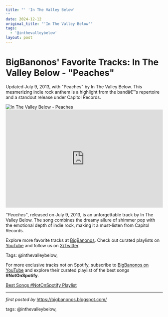 ```yaml
---
title: "' 'In The Valley Below'
'"
date: 2024-12-12
original_title: "'In The Valley Below'"
tags:
  - '@inthevalleybelow'
layout: post
---
```

<!-- Post Title -->
<h1 >BigBanonos' Favorite Tracks: In The Valley Below - "Peaches"</h1> <!-- Introductory Text -->
<p >Updated July 9, 2013, with "Peaches" by In The Valley Below. This mesmerizing indie rock anthem is a highlight from the bandâ€™s repertoire and a standout release under Capitol Records.</p> <!-- Featured Image -->
<div > <img src="https://i.ytimg.com/vi/L4zbFEHZbOU/maxresdefault.jpg" alt="In The Valley Below - Peaches" />
</div> <!-- YouTube Video Embed -->
<div > <iframe width="100%" height="315" src="https://www.youtube.com/embed/L4zbFEHZbOU" title="In The Valley Below - Peaches (Official)" frameborder="0" allow="accelerometer; autoplay; encrypted-media; gyroscope; picture-in-picture; web-share" referrerpolicy="strict-origin-when-cross-origin" allowfullscreen></iframe>
</div> <!-- Song Information -->
<div > <p><em>"Peaches"</em>, released on July 9, 2013, is an unforgettable track by In The Valley Below. The song combines the dreamy allure of shimmer pop with the emotional depth of indie rock, making it a must-listen from Capitol Records.</p>
</div> <!-- Footer Links -->
<div > <p>Explore more favorite tracks at <a href="https://bigbanonos.blogspot.com/" target="_blank">BigBanonos</a>. Check out curated playlists on <a href="https://www.youtube.com/@BigBanonos" target="_blank">YouTube</a> and follow us on <a href="https://x.com/bigbanonos" target="_blank">X/Twitter</a>.</p>
</div> <!-- Tags -->
<p >Tags: @inthevalleybelow,</p>


<!--Subscribe and Playlist Links-->
<div>
    <p>For more exclusive tracks not on Spotify, subscribe to <a href="https://www.youtube.com/@BigBanonos" target="_blank">BigBanonos on YouTube</a> and explore their curated playlist of the best songs <strong>#NotOnSpotify</strong>.</p>
    <p><a href="https://www.youtube.com/playlist?list=PLtuNtuTatqI0kFahUCbtbfenC_ET5O_tr" target="_blank">Best Songs #NotOnSpotify Playlist<br /></a></p></div>

<hr />

<p><em>first posted by</em> <a href="https://bigbanonos.blogspot.com/" rel="noopener" target="_new">https://bigbanonos.blogspot.com/</a></p>

<p>tags: @inthevalleybelow,</p>
